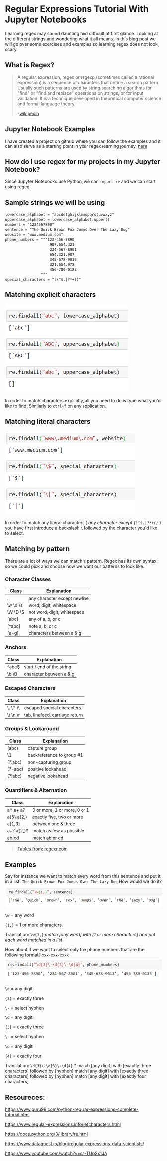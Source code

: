 # Regular Expressions Tutorial With Jupyter Notebooks
Learning regex may sound daunting and difficult at first glance. Looking at the different strings and wondering what it all means. In this blog post we will go over some exercises and examples so learning regex does not look scary.

## What is Regex?
> A regular expression, regex or regexp (sometimes called a rational expression) is a sequence of characters that define a search pattern. Usually such patterns are used by string searching algorithms for "find" or "find and replace" operations on strings, or for input validation. It is a technique developed in theoretical computer science and formal language theory. 
> 
> -[wikipedia](https://en.wikipedia.org/wiki/Regular_expression)

## Jupyter Notebook Examples
I have created a project on github where you can follow the examples and it can also serve as a starting point in your regex learning  journey. [here](https://github.com/KennyMiyasato/regex_blog_post)

## How do I use regex for my projects in my Jupyter Notebook?
Since Jupyter Notebooks use Python, we can `import re` and we can start using regex.

## Sample strings we will be using
```
lowercase_alphabet = "abcdefghijklmnopqrstuvwxyz"
uppercase_alphabet = lowercase_alphabet.upper()
numbers = "1234567890"
sentence = "The Quick Brown Fox Jumps Over The Lazy Dog"
website = "www.medium.com"
phone_numbers = """123-456-7890
                    987.654.321
                    234-567-8901
                    654.321.987
                    345-678-9012
                    321.654.978
                    456-789-0123
                """
special_characters = "[\^$.|?*+()"
```

## Matching explicit characters
![match_explicit_characters](images/match_explicit_characters.png)

In order to match characters explicitly, all you need to do is type what you'd like to find. Similarly to `ctrl+f` on any application.

## Matching literal characters
![match_literal_characters](images/match_literal_characters.png)

In order to match any literal characters ( *any character except `[\^$.|?*+()`* ) you have first introduce a backslash `\` followed by the character you'd like to select.

## Matching by pattern
There are a lot of ways we can match a pattern. Regex has its own syntax so we could pick and choose how we want our patterns to look like.

### Character Classes
| Class | Explanation |
|---|---|
| . | any character except newline |
| \w \d \s | word, digit, whitespace |
| \W \D \S | not word, digit, whitespace |
| [abc] | any of a, b, or c |
| [^abc] | note a, b, or c |
| [a-g] | characters between a & g |

### Anchors
| Class | Explanation |
|---|---|
| ^abc$ | start / end of the string |
| \b \B | character between a & g |

### Escaped Characters
| Class | Explanation |
|---|---|
| \\. \\* \\\ | escaped special characters |
| \\t \\n \\r | tab, linefeed, carriage return |

### Groups & Lookaround
| Class | Explanation |
|---|---|
| (abc) | capture group |
| \1 | backreference to group #1 |
| (?:abc) | non-capturing group |
| (?=abc) | positive lookahead |
| (?!abc) | negative lookahead |

### Quantifiers & Alternation
| Class | Explanation |
|---|---|
| a* a+ a? | 0 or more, 1 or more, 0 or 1 |
| a{5} a{2,} | exactly five, two or more |
| a{1,3} | between one & three |
| a+? a{2,}? | match as few as possible |
| ab\|cd | match ab or cd |
> [Tables from: regexr.com](https://regexr.com/)

## Examples

Say for instance we want to match every word from this sentence and put it in a list: `The Quick Brown Fox Jumps Over The Lazy Dog` How would we do it?
![match_pattern](images/match_pattern.png)

`\w` = any word

`{1,}` = 1 or more characters

Translation: `\w{1,}` *match [any word] with [1 or more characters] and put each word matched in a list*

How about if we want to select only the phone numbers that are the following format? `xxx-xxx-xxxx`
![match_pattern_phone_number](images/match_pattern_phone_numbers.png)

`\d` = any digit

`{3}` = exactly three

`\-` = select hyphen

`\d` = any digit

`{3}` = exactly three

`\-` = select hyphen

`\d` = any digit

`{4}` = exactly four

Translation: `\d{3}\-\d{3}\-\d{4}` * match [any digit] with [exactly three characters] followed by [hyphen] match [any digit] with [exactly three characters] followed by [hyphen] match [any digit] with [exactly four characters]

## Resoureces:
https://www.guru99.com/python-regular-expressions-complete-tutorial.html

https://www.regular-expressions.info/refcharacters.html

https://docs.python.org/3/library/re.html

https://www.dataquest.io/blog/regular-expressions-data-scientists/

https://www.youtube.com/watch?v=sa-TUpSx1JA